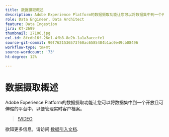 ```yaml
---
title: 数据摄取概述
description: Adobe Experience Platform的数据摄取功能让您可以将数据集中到一个开放且可伸缩的平台中，以便管理统一的用户档案。
role: Data Engineer, Data Architect
feature: Data Ingestion
jira: KT-2699
thumbnail: 27106.jpg
exl-id: 8fcdb16f-26e1-4fb8-8e2b-1a1a3acccfe1
source-git-commit: 90f7621536573f60ac6585404b1ac0e49cb08496
workflow-type: tm+mt
source-wordcount: '73'
ht-degree: 12%

---
```


# 数据摄取概述

Adobe Experience Platform的数据摄取功能让您可以将数据集中到一个开放且可伸缩的平台中，以便管理实时客户档案。

>[!VIDEO](https://video.tv.adobe.com/v/27106?quality=12&learn=on)

欲知更多信息，请访问 [数据引入文档](https://experienceleague.adobe.com/docs/experience-platform/ingestion/home.html?lang=zh-Hans).
